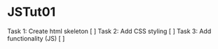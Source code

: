 # JSTut01

Task 1: Create html skeleton    [ ]
Task 2: Add CSS styling         [ ]
Task 3: Add functionality (JS)  [ ]